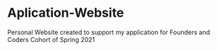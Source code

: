 # Aplication-Website
Personal Website created to support my application for Founders and Coders Cohort of Spring 2021

